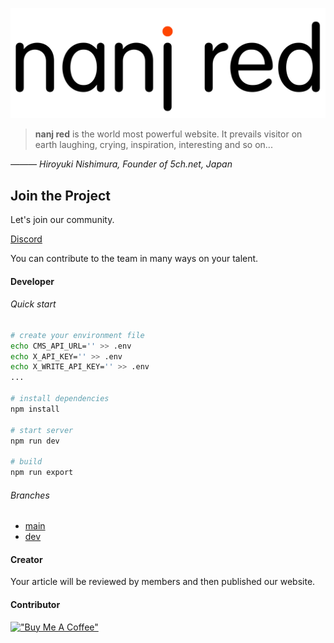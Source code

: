 ![](assets/img/logo.png)

>**nanj red** is the world most powerful website. It prevails visitor on earth laughing, crying, inspiration, interesting and so on...

*&mdash;&mdash;&mdash; Hiroyuki Nishimura, Founder of 5ch.net, Japan*

## Join the Project
Let's join our community.

[Discord](https://discord.gg/UEzW2dvS)

You can contribute to the team in many ways on your talent.

#### Developer
###### Quick start
```bash
# create your environment file
echo CMS_API_URL='' >> .env
echo X_API_KEY='' >> .env
echo X_WRITE_API_KEY='' >> .env
...

# install dependencies
npm install

# start server
npm run dev

# build
npm run export
```
###### Branches
- [main](https://github.com/nanj-red/nanj-red/tree/main/)
- [dev](https://github.com/nanj-red/nanj-red/tree/dev/)
<!-- - [docs](https://github.com/nanj-red/nanj-red/tree/docs/) -->

#### Creator
Your article will be reviewed by members and then published our website. 

#### Contributor
[!["Buy Me A Coffee"](https://www.buymeacoffee.com/assets/img/custom_images/orange_img.png)](https://www.buymeacoffee.com/nanj-red)

